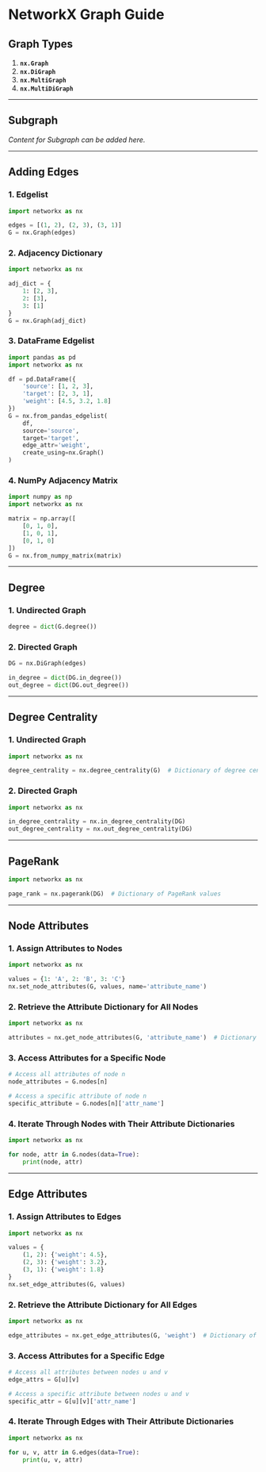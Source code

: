 # NetworkX Graph Guide

## Graph Types

1. **`nx.Graph`**
2. **`nx.DiGraph`**
3. **`nx.MultiGraph`**
4. **`nx.MultiDiGraph`**

---

## Subgraph

*Content for Subgraph can be added here.*

---

## Adding Edges

### 1. Edgelist

```python
import networkx as nx

edges = [(1, 2), (2, 3), (3, 1)]
G = nx.Graph(edges)
```

### 2. Adjacency Dictionary

```python
import networkx as nx

adj_dict = {
    1: [2, 3],
    2: [3],
    3: [1]
}
G = nx.Graph(adj_dict)
```

### 3. DataFrame Edgelist

```python
import pandas as pd
import networkx as nx

df = pd.DataFrame({
    'source': [1, 2, 3],
    'target': [2, 3, 1],
    'weight': [4.5, 3.2, 1.8]
})
G = nx.from_pandas_edgelist(
    df,
    source='source',
    target='target',
    edge_attr='weight',
    create_using=nx.Graph()
)
```

### 4. NumPy Adjacency Matrix

```python
import numpy as np
import networkx as nx

matrix = np.array([
    [0, 1, 0],
    [1, 0, 1],
    [0, 1, 0]
])
G = nx.from_numpy_matrix(matrix)
```

---

## Degree

### 1. Undirected Graph

```python
degree = dict(G.degree())
```

### 2. Directed Graph

```python
DG = nx.DiGraph(edges)

in_degree = dict(DG.in_degree())
out_degree = dict(DG.out_degree())
```

---

## Degree Centrality

### 1. Undirected Graph

```python
import networkx as nx

degree_centrality = nx.degree_centrality(G)  # Dictionary of degree centrality
```

### 2. Directed Graph

```python
import networkx as nx

in_degree_centrality = nx.in_degree_centrality(DG)
out_degree_centrality = nx.out_degree_centrality(DG)
```

---

## PageRank

```python
import networkx as nx

page_rank = nx.pagerank(DG)  # Dictionary of PageRank values
```

---

## Node Attributes

### 1. Assign Attributes to Nodes

```python
import networkx as nx

values = {1: 'A', 2: 'B', 3: 'C'}
nx.set_node_attributes(G, values, name='attribute_name')
```

### 2. Retrieve the Attribute Dictionary for All Nodes

```python
import networkx as nx

attributes = nx.get_node_attributes(G, 'attribute_name')  # Dictionary of node attributes
```

### 3. Access Attributes for a Specific Node

```python
# Access all attributes of node n
node_attributes = G.nodes[n]

# Access a specific attribute of node n
specific_attribute = G.nodes[n]['attr_name']
```

### 4. Iterate Through Nodes with Their Attribute Dictionaries

```python
import networkx as nx

for node, attr in G.nodes(data=True):
    print(node, attr)
```

---

## Edge Attributes

### 1. Assign Attributes to Edges

```python
import networkx as nx

values = {
    (1, 2): {'weight': 4.5},
    (2, 3): {'weight': 3.2},
    (3, 1): {'weight': 1.8}
}
nx.set_edge_attributes(G, values)
```

### 2. Retrieve the Attribute Dictionary for All Edges

```python
import networkx as nx

edge_attributes = nx.get_edge_attributes(G, 'weight')  # Dictionary of edge attributes
```

### 3. Access Attributes for a Specific Edge

```python
# Access all attributes between nodes u and v
edge_attrs = G[u][v]

# Access a specific attribute between nodes u and v
specific_attr = G[u][v]['attr_name']
```

### 4. Iterate Through Edges with Their Attribute Dictionaries

```python
import networkx as nx

for u, v, attr in G.edges(data=True):
    print(u, v, attr)
```
